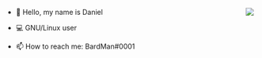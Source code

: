 <!--- you can add an \<a\> around this to make it dissappear --->

<img align="right" src="https://github-readme-stats.vercel.app/api?username=BardofSprites&show_icons=true&hide_border=true&icon_color=33a6b8&title_color=184f57"></img>


- 👋 Hello, my name is Daniel
- 💻 GNU/Linux user

- 📫 How to reach me: BardMan#0001 


<!---
BardofSprites/BardofSprites is a ✨ special ✨ repository because its `README.md` (this file) appears on your GitHub profile.
You can click the Preview link to take a look at your changes.
--->
